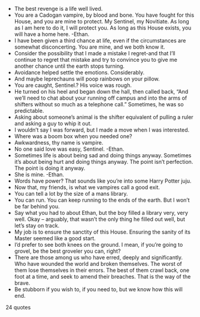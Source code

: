  - The best revenge is a life well lived.
 - You are a Cadogan vampire, by blood and bone. You have fought for this House, and you are mine to protect. My Sentinel, my Novitiate. As long as I am here to do it, I will protect you. As long as this House exists, you will have a home here. -Ethan.
 - I have been given a third chance at life, even if the circumstances are somewhat disconcerting. You are mine, and we both know it.
 - Consider the possibility that I made a mistake I regret-and that I’ll continue to regret that mistake and try to convince you to give me another chance until the earth stops turning.
 - Avoidance helped settle the emotions. Considerably.
 - And maybe leprechauns will poop rainbows on your pillow.
 - You are caught, Sentinel.? His voice was rough.
 - He turned on his heel and began down the hall, then called back, “And we’ll need to chat about your running off campus and into the arms of shifters without so much as a telephone call.” Sometimes, he was so predictable.
 - Asking about someone’s animal is the shifter equivalent of pulling a ruler and asking a guy to whip it out.
 - I wouldn’t say I was forward, but I made a move when I was interested.
 - Where was a boom box when you needed one?
 - Awkwardness, thy name is vampire.
 - No one said love was easy, Sentinel. -Ethan.
 - Sometimes life is about being sad and doing things anyway. Sometimes it’s about being hurt and doing things anyway. The point isn’t perfection. The point is doing it anyway.
 - She is mine. -Ethan.
 - Words have power? That sounds like you’re into some Harry Potter juju.
 - Now that, my friends, is what we vampires call a good exit.
 - You can tell a lot by the size of a mans library.
 - You can run. You can keep running to the ends of the earth. But I won’t be far behind you.
 - Say what you had to about Ethan, but the boy filled a library very, very well. Okay – arguably, that wasn’t the only thing he filled out well, but let’s stay on track.
 - My job is to ensure the sanctity of this House. Ensuring the sanity of its Master seemed like a good start.
 - I’d prefer to see both knees on the ground. I mean, if you’re going to grovel, be the best groveler you can, right?
 - There are those among us who have erred, deeply and significantly. Who have wounded the world and broken themselves. The worst of them lose themselves in their errors. The best of them crawl back, one foot at a time, and seek to amend their breaches. That is the way of the brave.
 - Be stubborn if you wish to, if you need to, but we know how this will end.

24 quotes